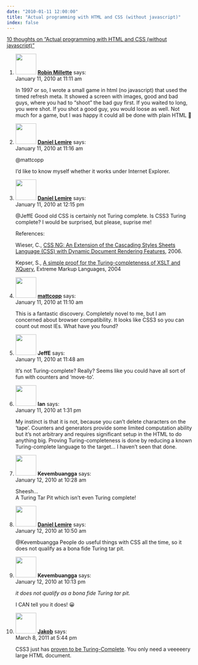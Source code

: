 ```yaml
---
date: "2010-01-11 12:00:00"
title: "Actual programming with HTML and CSS (without javascript)"
index: false
---
```


[10 thoughts on &ldquo;Actual programming with HTML and CSS (without javascript)&rdquo;](/lemire/blog/2010/01-11-actual-programming-with-html-and-css-without-javascript)

<ol class="comment-list">
<li id="comment-52076" class="comment even thread-even depth-1">
<div class="comment-author vcard">
<img alt src="https://secure.gravatar.com/avatar/4ba3e4c5c0e1ac65d5ff8fd6df326060?s=56&#038;d=mm&#038;r=g" srcset="https://secure.gravatar.com/avatar/4ba3e4c5c0e1ac65d5ff8fd6df326060?s=112&#038;d=mm&#038;r=g 2x" class="avatar avatar-56 photo" height="56" width="56" decoding="async" /> <b class="fn"><a href="http://robin.millette.info/" class="url" rel="ugc external nofollow">Robin Millette</a></b> <span class="says">says:</span> </div>
<div class="comment-metadata"><time datetime="2010-01-11T11:11:46+00:00">January 11, 2010 at 11:11 am</time></a> </div>
<div class="comment-content">
<p>In 1997 or so, I wrote a small game in html (no javascript) that used the timed refresh meta. It showed a screen with images, good and bad guys, where you had to &ldquo;shoot&rdquo; the bad guy first. If you waited to long, you were shot. If you shot a good guy, you would loose as well. Not much for a game, but I was happy it could all be done with plain HTML 🙂</p>
</div>
</li>
<li id="comment-52077" class="comment byuser comment-author-lemire bypostauthor odd alt thread-odd thread-alt depth-1">
<div class="comment-author vcard">
<img alt src="https://secure.gravatar.com/avatar/2ca999bef9535950f5b84281a4dab006?s=56&#038;d=mm&#038;r=g" srcset="https://secure.gravatar.com/avatar/2ca999bef9535950f5b84281a4dab006?s=112&#038;d=mm&#038;r=g 2x" class="avatar avatar-56 photo" height="56" width="56" decoding="async" /> <b class="fn"><a href="https://lemire.me/blog/" class="url" rel="ugc">Daniel Lemire</a></b> <span class="says">says:</span> </div>
<div class="comment-metadata"><time datetime="2010-01-11T11:16:14+00:00">January 11, 2010 at 11:16 am</time></a> </div>
<div class="comment-content">
<p>@mattcopp</p>
<p>I&rsquo;d like to know myself whether it works under Internet Explorer.</p>
</div>
</li>
<li id="comment-52082" class="comment byuser comment-author-lemire bypostauthor even thread-even depth-1">
<div class="comment-author vcard">
<img alt src="https://secure.gravatar.com/avatar/2ca999bef9535950f5b84281a4dab006?s=56&#038;d=mm&#038;r=g" srcset="https://secure.gravatar.com/avatar/2ca999bef9535950f5b84281a4dab006?s=112&#038;d=mm&#038;r=g 2x" class="avatar avatar-56 photo" height="56" width="56" loading="lazy" decoding="async" /> <b class="fn"><a href="https://lemire.me/blog/" class="url" rel="ugc">Daniel Lemire</a></b> <span class="says">says:</span> </div>
<div class="comment-metadata"><time datetime="2010-01-11T12:15:17+00:00">January 11, 2010 at 12:15 pm</time></a> </div>
<div class="comment-content">
<p>@JeffE Good old CSS is certainly not Turing complete. Is CSS3 Turing complete? I would be surprised, but please, suprise me!</p>
<p>References: </p>
<p>Wieser, C., <a href="http://www.en.pms.ifi.lmu.de/publications/diplomarbeiten/Christoph.Wieser/thesis.pdf" rel="nofollow">CSS NG: An Extension of the Cascading Styles Sheets Language (CSS) with Dynamic Document Rendering Features</a>, 2006.</p>
<p>Kepser, S., <a href="http://citeseerx.ist.psu.edu/viewdoc/download?doi=10.1.1.71.8846&#038;rep=rep1&#038;type=pdf" rel="nofollow">A simple proof for the Turing-completeness of XSLT and XQuery</a>, Extreme Markup Languages, 2004</p>
</div>
</li>
<li id="comment-52075" class="comment odd alt thread-odd thread-alt depth-1">
<div class="comment-author vcard">
<img alt src="https://secure.gravatar.com/avatar/279bdb6f375c4bf9e78446a35a80e8a4?s=56&#038;d=mm&#038;r=g" srcset="https://secure.gravatar.com/avatar/279bdb6f375c4bf9e78446a35a80e8a4?s=112&#038;d=mm&#038;r=g 2x" class="avatar avatar-56 photo" height="56" width="56" loading="lazy" decoding="async" /> <b class="fn"><a href="http://localhosy.net" class="url" rel="ugc external nofollow">mattcopp</a></b> <span class="says">says:</span> </div>
<div class="comment-metadata"><time datetime="2010-01-11T11:10:23+00:00">January 11, 2010 at 11:10 am</time></a> </div>
<div class="comment-content">
<p>This is a fantastic discovery. Completely novel to me, but I am concerned about browser compatibility. It looks like CSS3 so you can count out most IEs. What have you found?</p>
</div>
</li>
<li id="comment-52081" class="comment even thread-even depth-1">
<div class="comment-author vcard">
<img alt src="https://secure.gravatar.com/avatar/91873c50f543ae3c2102607911f8a219?s=56&#038;d=mm&#038;r=g" srcset="https://secure.gravatar.com/avatar/91873c50f543ae3c2102607911f8a219?s=112&#038;d=mm&#038;r=g 2x" class="avatar avatar-56 photo" height="56" width="56" loading="lazy" decoding="async" /> <b class="fn">JeffE</b> <span class="says">says:</span> </div>
<div class="comment-metadata"><time datetime="2010-01-11T11:48:10+00:00">January 11, 2010 at 11:48 am</time></a> </div>
<div class="comment-content">
<p>It&rsquo;s not Turing-complete? Really? Seems like you could have all sort of fun with counters and &lsquo;move-to&rsquo;.</p>
</div>
</li>
<li id="comment-52084" class="comment odd alt thread-odd thread-alt depth-1">
<div class="comment-author vcard">
<img alt src="https://secure.gravatar.com/avatar/247f434ec8823c9df46a7bdee8ea50f5?s=56&#038;d=mm&#038;r=g" srcset="https://secure.gravatar.com/avatar/247f434ec8823c9df46a7bdee8ea50f5?s=112&#038;d=mm&#038;r=g 2x" class="avatar avatar-56 photo" height="56" width="56" loading="lazy" decoding="async" /> <b class="fn">Ian</b> <span class="says">says:</span> </div>
<div class="comment-metadata"><time datetime="2010-01-11T13:31:31+00:00">January 11, 2010 at 1:31 pm</time></a> </div>
<div class="comment-content">
<p>My instinct is that it is not, because you can&rsquo;t delete characters on the &lsquo;tape&rsquo;. Counters and generators provide some limited computation ability but it&rsquo;s not arbitrary and requires significant setup in the HTML to do anything big. Proving Turing-completeness is done by reducing a known Turing-complete language to the target&#8230; I haven&rsquo;t seen that done.</p>
</div>
</li>
<li id="comment-52108" class="comment even thread-even depth-1">
<div class="comment-author vcard">
<img alt src="https://secure.gravatar.com/avatar/988ac6d9ab01c62c26ca83981a0e5e9a?s=56&#038;d=mm&#038;r=g" srcset="https://secure.gravatar.com/avatar/988ac6d9ab01c62c26ca83981a0e5e9a?s=112&#038;d=mm&#038;r=g 2x" class="avatar avatar-56 photo" height="56" width="56" loading="lazy" decoding="async" /> <b class="fn">Kevembuangga</b> <span class="says">says:</span> </div>
<div class="comment-metadata"><time datetime="2010-01-12T10:28:10+00:00">January 12, 2010 at 10:28 am</time></a> </div>
<div class="comment-content">
<p>Sheesh&#8230;<br/>
A Turing Tar Pit which isn&rsquo;t even Turing complete!</p>
</div>
</li>
<li id="comment-52109" class="comment byuser comment-author-lemire bypostauthor odd alt thread-odd thread-alt depth-1">
<div class="comment-author vcard">
<img alt src="https://secure.gravatar.com/avatar/2ca999bef9535950f5b84281a4dab006?s=56&#038;d=mm&#038;r=g" srcset="https://secure.gravatar.com/avatar/2ca999bef9535950f5b84281a4dab006?s=112&#038;d=mm&#038;r=g 2x" class="avatar avatar-56 photo" height="56" width="56" loading="lazy" decoding="async" /> <b class="fn"><a href="https://lemire.me/blog/" class="url" rel="ugc">Daniel Lemire</a></b> <span class="says">says:</span> </div>
<div class="comment-metadata"><time datetime="2010-01-12T10:50:47+00:00">January 12, 2010 at 10:50 am</time></a> </div>
<div class="comment-content">
<p>@Kevembuangga People do useful things with CSS all the time, so it does not qualify as a bona fide Turing tar pit.</p>
</div>
</li>
<li id="comment-52122" class="comment even thread-even depth-1">
<div class="comment-author vcard">
<img alt src="https://secure.gravatar.com/avatar/988ac6d9ab01c62c26ca83981a0e5e9a?s=56&#038;d=mm&#038;r=g" srcset="https://secure.gravatar.com/avatar/988ac6d9ab01c62c26ca83981a0e5e9a?s=112&#038;d=mm&#038;r=g 2x" class="avatar avatar-56 photo" height="56" width="56" loading="lazy" decoding="async" /> <b class="fn">Kevembuangga</b> <span class="says">says:</span> </div>
<div class="comment-metadata"><time datetime="2010-01-12T22:13:58+00:00">January 12, 2010 at 10:13 pm</time></a> </div>
<div class="comment-content">
<p><i>it does not qualify as a bona fide Turing tar pit.</i></p>
<p>I CAN tell you it does! 😀</p>
</div>
</li>
<li id="comment-54250" class="comment odd alt thread-odd thread-alt depth-1">
<div class="comment-author vcard">
<img alt src="https://secure.gravatar.com/avatar/a076154395aedaa4ca81f31067b7de1b?s=56&#038;d=mm&#038;r=g" srcset="https://secure.gravatar.com/avatar/a076154395aedaa4ca81f31067b7de1b?s=112&#038;d=mm&#038;r=g 2x" class="avatar avatar-56 photo" height="56" width="56" loading="lazy" decoding="async" /> <b class="fn"><a href="http://jakoblog.de/" class="url" rel="ugc external nofollow">Jakob</a></b> <span class="says">says:</span> </div>
<div class="comment-metadata"><time datetime="2011-03-08T17:44:54+00:00">March 8, 2011 at 5:44 pm</time></a> </div>
<div class="comment-content">
<p>CSS3 just has <a href="http://lambda-the-ultimate.org/node/4222" rel="nofollow">proven to be Turing-Complete</a>. You only need a veeeeery large HTML document.</p>
</div>
</li>
</ol>
